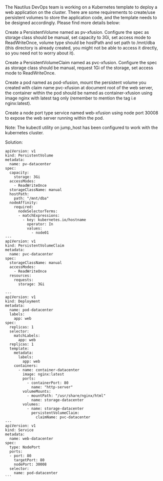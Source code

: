 The Nautilus DevOps team is working on a Kubernetes template to deploy a web application on the cluster. There are some requirements to create/use persistent volumes to store the application code, and the template needs to be designed accordingly. Please find more details below:



Create a PersistentVolume named as pv-xfusion. Configure the spec as storage class should be manual, set capacity to 3Gi, set access mode to ReadWriteOnce, volume type should be hostPath and set path to /mnt/dba (this directory is already created, you might not be able to access it directly, so you need not to worry about it).

Create a PersistentVolumeClaim named as pvc-xfusion. Configure the spec as storage class should be manual, request 1Gi of the storage, set access mode to ReadWriteOnce.

Create a pod named as pod-xfusion, mount the persistent volume you created with claim name pvc-xfusion at document root of the web server, the container within the pod should be named as container-xfusion using image nginx with latest tag only (remember to mention the tag i.e nginx:latest).

Create a node port type service named web-xfusion using node port 30008 to expose the web server running within the pod.

Note: The kubectl utility on jump_host has been configured to work with the kubernetes cluster.


Solution:
````
apiVersion: v1
kind: PersistentVolume
metadata:
  name: pv-datacenter
spec:
  capacity:
    storage: 3Gi
  accessModes:
    - ReadWriteOnce
  storageClassName: manual
  hostPath: 
    path: "/mnt/dba"
  nodeAffinity:
    required:
      nodeSelectorTerms:
      - matchExpressions:
        - key: kubernetes.io/hostname
          operator: In
          values:
            - node01    
---
apiVersion: v1
kind: PersistentVolumeClaim
metadata:
  name: pvc-datacenter
spec:
  storageClassName: manual
  accessModes:
    - ReadWriteOnce
  resources:
    requests:
      storage: 3Gi

---
apiVersion: v1
kind: Deployment
metadata:
  name: pod-datacenter
  labels:
    app: web
spec:
  replicas: 1
  selector:
    matchLabels:
      app: web
  replicas: 1
  template:
    metadata:
      labels:
        app: web        
    containers:
      - name: container-datacenter
        image: nginx:latest
        ports:
          - containerPort: 80
            name: "http-server"
        volumeMounts:
          - mountPath: "/usr/share/nginx/html"
            name: storage-datacenter
        volumes:
          - name: storage-datacenter
            persistentVolumeClaim:
              claimName: pvc-datacenter    
---
apiVersion: v1
kind: Service
metadata:
  name: web-datacenter
spec:
  type: NodePort
  ports:
  - port: 80
    targetPort: 80
    nodePort: 30008
  selector:
    name: pod-datacenter
```